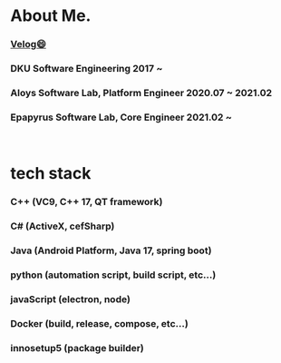 
<!--
**HyunwooKoh/HyunwooKoh** is a ✨ _special_ ✨ repository because its `README.md` (this file) appears on your GitHub profile.

Here are some ideas to get you started:

- 🔭 I’m currently working on ...
- 🌱 I’m currently learning ...
- 👯 I’m looking to collaborate on ...
- 🤔 I’m looking for help with ...
- 💬 Ask me about ...
- 📫 How to reach me: ...
- 😄 Pronouns: ...
- ⚡ Fun fact: ...
-->
# About Me.
### [Velog😄](https://velog.io/@hwo_o)
### DKU Software Engineering 2017 ~
### Aloys Software Lab, Platform Engineer 2020.07 ~ 2021.02
### Epapyrus Software Lab, Core Engineer 2021.02 ~

<br/>

# tech stack
### C++ (VC9, C++ 17, QT framework)
### C# (ActiveX, cefSharp)
### Java (Android Platform, Java 17, spring boot)
### python (automation script, build script, etc...)
### javaScript (electron, node)
### Docker (build, release, compose, etc...)
### innosetup5 (package builder)

